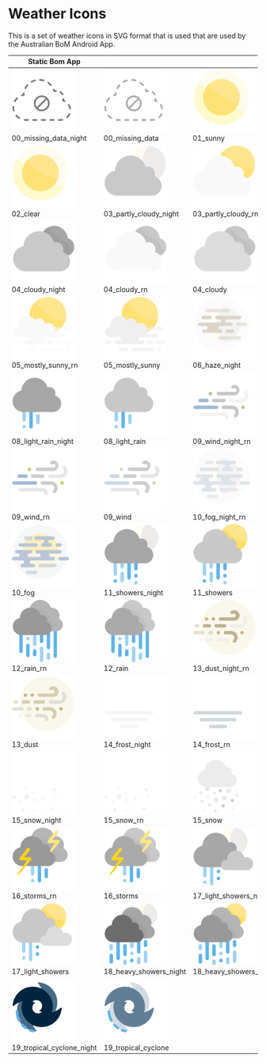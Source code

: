 # Weather Icons

This is a set of weather icons in SVG format that is used that are used by the Australian BoM Android App.

| Static Bom App | | | |
| - | - | - | - |
| <img src="https://raw.githubusercontent.com/Makin-Things/weather-icons/master/bom/app/00_missing_data_night.svg" width="128"><br>00_missing_data_night | <img src="https://raw.githubusercontent.com/Makin-Things/weather-icons/master/bom/app/00_missing_data.svg" width="128"><br>00_missing_data | <img src="https://raw.githubusercontent.com/Makin-Things/weather-icons/master/bom/app/01_sunny.svg" width="128"><br>01_sunny | <img src="https://raw.githubusercontent.com/Makin-Things/weather-icons/master/bom/app/02_clear_night.svg" width="128"><br>02_clear_night |
| <img src="https://raw.githubusercontent.com/Makin-Things/weather-icons/master/bom/app/02_clear.svg" width="128"><br>02_clear | <img src="https://raw.githubusercontent.com/Makin-Things/weather-icons/master/bom/app/03_partly_cloudy_night.svg" width="128"><br>03_partly_cloudy_night | <img src="https://raw.githubusercontent.com/Makin-Things/weather-icons/master/bom/app/03_partly_cloudy_rn.svg" width="128"><br>03_partly_cloudy_rn | <img src="https://raw.githubusercontent.com/Makin-Things/weather-icons/master/bom/app/03_partly_cloudy.svg" width="128"><br>03_partly_cloudy |
| <img src="https://raw.githubusercontent.com/Makin-Things/weather-icons/master/bom/app/04_cloudy_night.svg" width="128"><br>04_cloudy_night | <img src="https://raw.githubusercontent.com/Makin-Things/weather-icons/master/bom/app/04_cloudy_rn.svg" width="128"><br>04_cloudy_rn | <img src="https://raw.githubusercontent.com/Makin-Things/weather-icons/master/bom/app/04_cloudy.svg" width="128"><br>04_cloudy | <img src="https://raw.githubusercontent.com/Makin-Things/weather-icons/master/bom/app/05_mostly_sunny_night.svg" width="128"><br>05_mostly_sunny_night |
| <img src="https://raw.githubusercontent.com/Makin-Things/weather-icons/master/bom/app/05_mostly_sunny_rn.svg" width="128"><br>05_mostly_sunny_rn | <img src="https://raw.githubusercontent.com/Makin-Things/weather-icons/master/bom/app/05_mostly_sunny.svg" width="128"><br>05_mostly_sunny | <img src="https://raw.githubusercontent.com/Makin-Things/weather-icons/master/bom/app/06_haze_night.svg" width="128"><br>06_haze_night | <img src="https://raw.githubusercontent.com/Makin-Things/weather-icons/master/bom/app/06_haze.svg" width="128"><br>06_haze |
| <img src="https://raw.githubusercontent.com/Makin-Things/weather-icons/master/bom/app/08_light_rain_night.svg" width="128"><br>08_light_rain_night | <img src="https://raw.githubusercontent.com/Makin-Things/weather-icons/master/bom/app/08_light_rain.svg" width="128"><br>08_light_rain | <img src="https://raw.githubusercontent.com/Makin-Things/weather-icons/master/bom/app/09_wind_night_rn.svg" width="128"><br>09_wind_night_rn | <img src="https://raw.githubusercontent.com/Makin-Things/weather-icons/master/bom/app/09_wind_night.svg" width="128"><br>09_wind_night |
| <img src="https://raw.githubusercontent.com/Makin-Things/weather-icons/master/bom/app/09_wind_rn.svg" width="128"><br>09_wind_rn | <img src="https://raw.githubusercontent.com/Makin-Things/weather-icons/master/bom/app/09_wind.svg" width="128"><br>09_wind | <img src="https://raw.githubusercontent.com/Makin-Things/weather-icons/master/bom/app/10_fog_night_rn.svg" width="128"><br>10_fog_night_rn | <img src="https://raw.githubusercontent.com/Makin-Things/weather-icons/master/bom/app/10_fog_night.svg" width="128"><br>10_fog_night |
| <img src="https://raw.githubusercontent.com/Makin-Things/weather-icons/master/bom/app/10_fog.svg" width="128"><br>10_fog | <img src="https://raw.githubusercontent.com/Makin-Things/weather-icons/master/bom/app/11_showers_night.svg" width="128"><br>11_showers_night | <img src="https://raw.githubusercontent.com/Makin-Things/weather-icons/master/bom/app/11_showers.svg" width="128"><br>11_showers | <img src="https://raw.githubusercontent.com/Makin-Things/weather-icons/master/bom/app/12_rain_night.svg" width="128"><br>12_rain_night |
| <img src="https://raw.githubusercontent.com/Makin-Things/weather-icons/master/bom/app/12_rain_rn.svg" width="128"><br>12_rain_rn | <img src="https://raw.githubusercontent.com/Makin-Things/weather-icons/master/bom/app/12_rain.svg" width="128"><br>12_rain | <img src="https://raw.githubusercontent.com/Makin-Things/weather-icons/master/bom/app/13_dust_night_rn.svg" width="128"><br>13_dust_night_rn | <img src="https://raw.githubusercontent.com/Makin-Things/weather-icons/master/bom/app/13_dust_night.svg" width="128"><br>13_dust_night |
| <img src="https://raw.githubusercontent.com/Makin-Things/weather-icons/master/bom/app/13_dust.svg" width="128"><br>13_dust | <img src="https://raw.githubusercontent.com/Makin-Things/weather-icons/master/bom/app/14_frost_night.svg" width="128"><br>14_frost_night | <img src="https://raw.githubusercontent.com/Makin-Things/weather-icons/master/bom/app/14_frost_rn.svg" width="128"><br>14_frost_rn | <img src="https://raw.githubusercontent.com/Makin-Things/weather-icons/master/bom/app/14_frost.svg" width="128"><br>14_frost |
| <img src="https://raw.githubusercontent.com/Makin-Things/weather-icons/master/bom/app/15_snow_night.svg" width="128"><br>15_snow_night | <img src="https://raw.githubusercontent.com/Makin-Things/weather-icons/master/bom/app/15_snow_rn.svg" width="128"><br>15_snow_rn | <img src="https://raw.githubusercontent.com/Makin-Things/weather-icons/master/bom/app/15_snow.svg" width="128"><br>15_snow | <img src="https://raw.githubusercontent.com/Makin-Things/weather-icons/master/bom/app/16_storms_night.svg" width="128"><br>16_storms_night |
| <img src="https://raw.githubusercontent.com/Makin-Things/weather-icons/master/bom/app/16_storms_rn.svg" width="128"><br>16_storms_rn | <img src="https://raw.githubusercontent.com/Makin-Things/weather-icons/master/bom/app/16_storms.svg" width="128"><br>16_storms | <img src="https://raw.githubusercontent.com/Makin-Things/weather-icons/master/bom/app/17_light_showers_night.svg" width="128"><br>17_light_showers_night | <img src="https://raw.githubusercontent.com/Makin-Things/weather-icons/master/bom/app/17_light_showers_rn.svg" width="128"><br>17_light_showers_rn |
| <img src="https://raw.githubusercontent.com/Makin-Things/weather-icons/master/bom/app/17_light_showers.svg" width="128"><br>17_light_showers | <img src="https://raw.githubusercontent.com/Makin-Things/weather-icons/master/bom/app/18_heavy_showers_night.svg" width="128"><br>18_heavy_showers_night | <img src="https://raw.githubusercontent.com/Makin-Things/weather-icons/master/bom/app/18_heavy_showers_rn.svg" width="128"><br>18_heavy_showers_rn | <img src="https://raw.githubusercontent.com/Makin-Things/weather-icons/master/bom/app/18_heavy_showers.svg" width="128"><br>18_heavy_showers |
| <img src="https://raw.githubusercontent.com/Makin-Things/weather-icons/master/bom/app/19_tropical_cyclone_night.svg" width="128"><br>19_tropical_cyclone_night | <img src="https://raw.githubusercontent.com/Makin-Things/weather-icons/master/bom/app/19_tropical_cyclone.svg" width="128"><br>19_tropical_cyclone |
